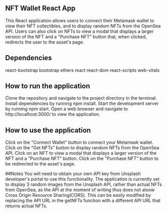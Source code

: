 ## NFT Wallet React App
This React application allows users to connect their Metamask wallet to view their NFT collectibles, and to display random NFTs from the OpenSea API. Users can also click on NFTs to view a modal that displays a larger version of the NFT and a "Purchase NFT" button that, when clicked, redirects the user to the asset's page.

## Dependencies
react-bootstrap
bootstrap
ethers
react
react-dom
react-scripts
web-vitals

## How to run the application
Clone the repository and navigate to the project directory in the terminal.
Install dependencies by running npm install.
Start the development server by running npm start.
Open a web browser and navigate to http://localhost:3000/ to view the application.

## How to use the application
Click on the "Connect Wallet" button to connect your Metamask wallet.
Click on the "Get NFTs" button to display random NFTs from the OpenSea API.
Click on an NFT to view a modal that displays a larger version of the NFT and a "Purchase NFT" button.
Click on the "Purchase NFT" button to be redirected to the asset's page.

##Notes
You will need to obtain your own API key from Unsplash developer's portal to use this functionality.
The application is currently set to display 3 random images from the Unsplash API, rather than actual NFTs from OpenSea, as the API at the moment of writing thus does not aloow Cross Origin Resource Sharing(CORS). This can be easily modified by replacing the API URL in the getNFTs function with a different API URL that returns actual NFTs.
